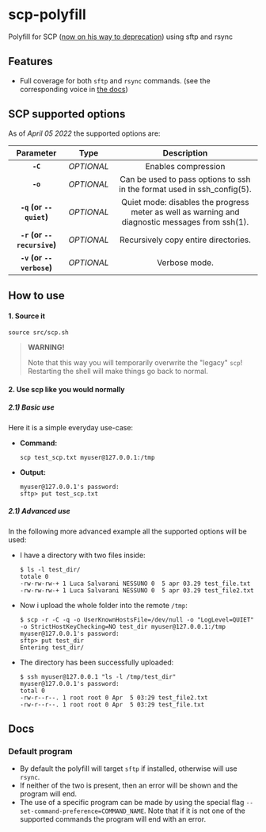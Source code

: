# scp-polyfill
Polyfill for SCP ([now on his way to deprecation](https://www.openssh.com/txt/release-8.0)) using sftp and rsync

## Features
- Full coverage for both `sftp` and `rsync` commands. (see the corresponding voice in [the docs](#default-program))

## SCP supported options
As of _April 05 2022_ the supported options are:
<!-- https://www.tablesgenerator.com/markdown_tables -->
|          Parameter          	|    Type    	|                                           Description                                           	|
|:---------------------------:	|:----------:	|:-----------------------------------------------------------------------------------------------:	|
| **`-C`**                    	| _OPTIONAL_ 	| Enables compression                                                                             	|
| **`-o`**                    	| _OPTIONAL_ 	| Can be used to pass options to ssh in the format used in ssh_config(5).                         	|
| **`-q` (or `--quiet`)**     	| _OPTIONAL_ 	| Quiet mode: disables the progress meter as well as warning and diagnostic messages from ssh(1). 	|
| **`-r` (or `--recursive`)** 	| _OPTIONAL_ 	| Recursively copy entire directories.                                                            	|
| **`-v` (or `--verbose`)**   	| _OPTIONAL_ 	| Verbose mode.                                                                                   	|

## How to use
#### 1. Source it
```console
source src/scp.sh
```
> **WARNING!**
> 
> Note that this way you will temporarily overwrite the "legacy" `scp`!  
> Restarting the shell will make things go back to normal.


#### 2. Use scp like you would normally
##### 2.1) Basic use
Here it is a simple everyday use-case:
- **Command:**
  ```console
  scp test_scp.txt myuser@127.0.0.1:/tmp
  ```
- **Output:**
  ```
  myuser@127.0.0.1's password:
  sftp> put test_scp.txt
  ```
  
##### 2.1) Advanced use
In the following more advanced example all the supported options will be used:
- I have a directory with two files inside:
  ```console
  $ ls -l test_dir/
  totale 0
  -rw-rw-rw-+ 1 Luca Salvarani NESSUNO 0  5 apr 03.29 test_file.txt
  -rw-rw-rw-+ 1 Luca Salvarani NESSUNO 0  5 apr 03.29 test_file2.txt
  ```
- Now i upload the whole folder into the remote `/tmp`:
  ```console
  $ scp -r -C -q -o UserKnownHostsFile=/dev/null -o "LogLevel=QUIET" -o StrictHostKeyChecking=NO test_dir myuser@127.0.0.1:/tmp
  myuser@127.0.0.1's password:
  sftp> put test_dir
  Entering test_dir/
  ```
- The directory has been successfully uploaded:
  ```console
  $ ssh myuser@127.0.0.1 "ls -l /tmp/test_dir"
  myuser@127.0.0.1's password:
  total 0
  -rw-r--r--. 1 root root 0 Apr  5 03:29 test_file2.txt
  -rw-r--r--. 1 root root 0 Apr  5 03:29 test_file.txt
  ```

## Docs

### Default program
- By default the polyfill will target `sftp` if installed, otherwise will use `rsync`.
- If neither of the two is present, then an error will be shown and the program will end.
- The use of a specific program can be made by using the special flag `--set-command-preference=COMMAND_NAME`. Note that if it is not one of the supported commands the program will end with an error.
